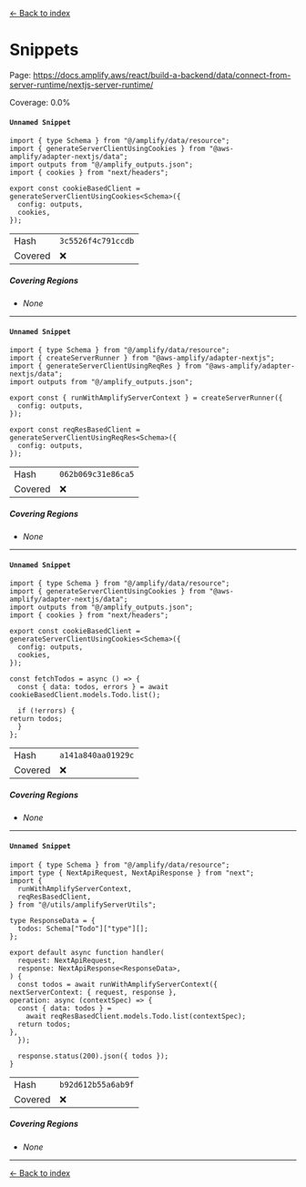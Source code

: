 [<- Back to index](../../../../../../docs-pages.md)

#  Snippets

Page: https://docs.amplify.aws/react/build-a-backend/data/connect-from-server-runtime/nextjs-server-runtime/

Coverage: 0.0%

#### `Unnamed Snippet`

~~~
import { type Schema } from "@/amplify/data/resource";
import { generateServerClientUsingCookies } from "@aws-amplify/adapter-nextjs/data";
import outputs from "@/amplify_outputs.json";
import { cookies } from "next/headers";

export const cookieBasedClient = generateServerClientUsingCookies<Schema>({
  config: outputs,
  cookies,
});

~~~

| | |
| -- | -- |
| Hash | `3c5526f4c791ccdb` |
| Covered | ❌ |

##### Covering Regions

- *None*

---

#### `Unnamed Snippet`

~~~
import { type Schema } from "@/amplify/data/resource";
import { createServerRunner } from "@aws-amplify/adapter-nextjs";
import { generateServerClientUsingReqRes } from "@aws-amplify/adapter-nextjs/data";
import outputs from "@/amplify_outputs.json";

export const { runWithAmplifyServerContext } = createServerRunner({
  config: outputs,
});

export const reqResBasedClient = generateServerClientUsingReqRes<Schema>({
  config: outputs,
});

~~~

| | |
| -- | -- |
| Hash | `062b069c31e86ca5` |
| Covered | ❌ |

##### Covering Regions

- *None*

---

#### `Unnamed Snippet`

~~~
import { type Schema } from "@/amplify/data/resource";
import { generateServerClientUsingCookies } from "@aws-amplify/adapter-nextjs/data";
import outputs from "@/amplify_outputs.json";
import { cookies } from "next/headers";

export const cookieBasedClient = generateServerClientUsingCookies<Schema>({
  config: outputs,
  cookies,
});

const fetchTodos = async () => {
  const { data: todos, errors } = await cookieBasedClient.models.Todo.list();

  if (!errors) {
return todos;
  }
};

~~~

| | |
| -- | -- |
| Hash | `a141a840aa01929c` |
| Covered | ❌ |

##### Covering Regions

- *None*

---

#### `Unnamed Snippet`

~~~
import { type Schema } from "@/amplify/data/resource";
import type { NextApiRequest, NextApiResponse } from "next";
import {
  runWithAmplifyServerContext,
  reqResBasedClient,
} from "@/utils/amplifyServerUtils";

type ResponseData = {
  todos: Schema["Todo"]["type"][];
};

export default async function handler(
  request: NextApiRequest,
  response: NextApiResponse<ResponseData>,
) {
  const todos = await runWithAmplifyServerContext({
nextServerContext: { request, response },
operation: async (contextSpec) => {
  const { data: todos } =
    await reqResBasedClient.models.Todo.list(contextSpec);
  return todos;
},
  });

  response.status(200).json({ todos });
}

~~~

| | |
| -- | -- |
| Hash | `b92d612b55a6ab9f` |
| Covered | ❌ |

##### Covering Regions

- *None*

---

[<- Back to index](../../../../../../docs-pages.md)
